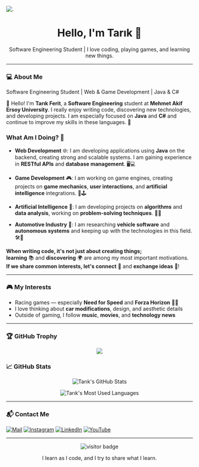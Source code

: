 ![.](https://i.hizliresim.com/kpec3fr.png)

<h1 align="center">Hello, I'm Tarık 👋</h1>

<p align="center">
  Software Engineering Student | I love coding, playing games, and learning new things.
</p>

---

### 💻 About Me

Software Engineering Student | Web & Game Development | Java & C#

👋 Hello! I'm **Tarık Ferit**, a **Software Engineering** student at **Mehmet Akif Ersoy University**. I really enjoy writing code, discovering new technologies, and developing projects. I am especially focused on **Java** and **C#** and continue to improve my skills in these languages. 🚀

### What Am I Doing? 🤔
- **Web Development** 🌐: I am developing applications using **Java** on the backend, creating strong and scalable systems. I am gaining experience in **RESTful APIs** and **database management**. 🖥️💻

- **Game Development** 🎮: I am working on game engines, creating projects on **game mechanics**, **user interactions**, and **artificial intelligence** integrations. 👾🕹️

- **Artificial Intelligence** 🤖: I am developing projects on **algorithms** and **data analysis**, working on **problem-solving techniques**. 🧠💡

- **Automotive Industry** 🚗: I am researching **vehicle software** and **autonomous systems** and keeping up with the technologies in this field. 🛠️🔧

**When writing code, it's not just about creating things;**  
**learning** 📚 and **discovering** 🌍 are among my most important motivations.  
**If we share common interests, let's connect** 🔗 and **exchange ideas** 💬!

---

### 🎮 My Interests

- Racing games — especially **Need for Speed** and **Forza Horizon** 🚗💨
- I love thinking about **car modifications**, design, and aesthetic details
- Outside of gaming, I follow **music**, **movies**, and **technology news**

---

### 🏆 GitHub Trophy

<p align="center">
  <img src="https://github-profile-trophy.vercel.app/?username=TarikFeritUnal&theme=gruvbox&margin-w=15" />
</p>

### 📈 GitHub Stats

<p align="center">
  <img src="https://github-readme-stats.vercel.app/api?username=TarikFeritUnal&show_icons=true&theme=radical" alt="Tarık's GitHub Stats" />
</p>

<p align="center">
  <img src="https://github-readme-stats.vercel.app/api/top-langs/?username=TarikFeritUnal&layout=compact&theme=radical" alt="Tarık's Most Used Languages" />
</p>

---

### 📬 Contact Me
[![Mail](https://img.shields.io/badge/Email-D14836?logo=gmail&logoColor=white)](mailto:your@email.com) 
[![Instagram](https://img.shields.io/badge/Instagram-E4405F.svg?logo=instagram&logoColor=white)](https://instagram.com/your_username) 
[![LinkedIn](https://img.shields.io/badge/LinkedIn-%230077B5.svg?logo=linkedin&logoColor=white)](https://linkedin.com/in/your_username)
[![YouTube](https://img.shields.io/badge/YouTube-%23FF0000.svg?logo=YouTube&logoColor=white)](https://youtube.com/@IsiksTech) 



---

<p align="center">
  <img src="https://komarev.com/ghpvc/?username=TarikFeritUnal&label=Visitor&color=blue&style=flat-square" alt="visitor badge"/>
</p>

<p align="center">
  I learn as I code, and I try to share what I learn.
</p>
